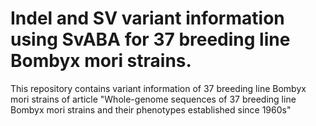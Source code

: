 # Indel and SV variant information using SvABA for 37 breeding line Bombyx mori strains.

This repository contains variant information of 37 breeding line Bombyx mori strains of article "Whole-genome sequences of 37 breeding line Bombyx mori strains and their phenotypes established since 1960s"
